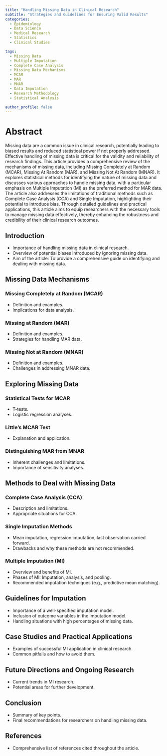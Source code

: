 ```yaml
---
title: "Handling Missing Data in Clinical Research"
subtitle: "Strategies and Guidelines for Ensuring Valid Results"
categories:
  - Epidemiology
  - Data Science
  - Medical Research
  - Statistics
  - Clinical Studies

tags:
  - Missing Data
  - Multiple Imputation
  - Complete Case Analysis
  - Missing Data Mechanisms
  - MCAR
  - MAR
  - MNAR
  - Data Imputation
  - Research Methodology
  - Statistical Analysis

author_profile: false
---
```


# Abstract

Missing data are a common issue in clinical research, potentially leading to biased results and reduced statistical power if not properly addressed. Effective handling of missing data is critical for the validity and reliability of research findings. This article provides a comprehensive review of the mechanisms of missing data, including Missing Completely at Random (MCAR), Missing At Random (MAR), and Missing Not At Random (MNAR). It explores statistical methods for identifying the nature of missing data and discusses various approaches to handle missing data, with a particular emphasis on Multiple Imputation (MI) as the preferred method for MAR data. The article also addresses the limitations of traditional methods such as Complete Case Analysis (CCA) and Single Imputation, highlighting their potential to introduce bias. Through detailed guidelines and practical applications, this article aims to equip researchers with the necessary tools to manage missing data effectively, thereby enhancing the robustness and credibility of their clinical research outcomes.


## Introduction
- Importance of handling missing data in clinical research.
- Overview of potential biases introduced by ignoring missing data.
- Aim of the article: To provide a comprehensive guide on identifying and dealing with missing data.

## Missing Data Mechanisms
### Missing Completely at Random (MCAR)
- Definition and examples.
- Implications for data analysis.

### Missing at Random (MAR)
- Definition and examples.
- Strategies for handling MAR data.

### Missing Not at Random (MNAR)
- Definition and examples.
- Challenges in addressing MNAR data.

## Exploring Missing Data
### Statistical Tests for MCAR
- T-tests.
- Logistic regression analyses.

### Little’s MCAR Test
- Explanation and application.

### Distinguishing MAR from MNAR
- Inherent challenges and limitations.
- Importance of sensitivity analyses.

## Methods to Deal with Missing Data
### Complete Case Analysis (CCA)
- Description and limitations.
- Appropriate situations for CCA.

### Single Imputation Methods
- Mean imputation, regression imputation, last observation carried forward.
- Drawbacks and why these methods are not recommended.

### Multiple Imputation (MI)
- Overview and benefits of MI.
- Phases of MI: Imputation, analysis, and pooling.
- Recommended imputation techniques (e.g., predictive mean matching).

## Guidelines for Imputation
- Importance of a well-specified imputation model.
- Inclusion of outcome variables in the imputation model.
- Handling situations with high percentages of missing data.

## Case Studies and Practical Applications
- Examples of successful MI application in clinical research.
- Common pitfalls and how to avoid them.

## Future Directions and Ongoing Research
- Current trends in MI research.
- Potential areas for further development.

## Conclusion
- Summary of key points.
- Final recommendations for researchers on handling missing data.

## References
- Comprehensive list of references cited throughout the article.
